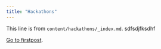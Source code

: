 ```yaml
---
title: "Hackathons"
---
```


This line is from `content/hackathons/_index.md`. sdfsdjfksdhf

[Go to firstpost](/temp/).